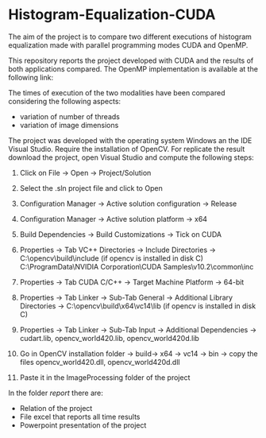 # Histogram-Equalization-CUDA

The aim of the project is to compare two different executions of histogram equalization made with parallel programming modes CUDA and OpenMP.

This repository reports the project developed with CUDA and the results of both applications compared. The OpenMP implementation is available at the following link:


The times of execution of the two modalities have been compared considering the following aspects:
- variation of number of threads
- variation of image dimensions

The project was developed with the operating system Windows an the IDE Visual Studio. Require the installation of OpenCV. For replicate the result download the project, open Visual Studio and compute the following steps:
1. Click on File -> Open -> Project/Solution
2. Select the .sln project file and click to Open
3. Configuration Manager -> Active solution configuration -> Release
4. Configuration Manager -> Active solution platform -> x64
5. Build Dependencies -> Build Customizations -> Tick on CUDA
6. Properties -> Tab VC++ Directories -> Include Directories -> 
   C:\opencv\build\include (if opencv is installed in disk C)
   C:\ProgramData\NVIDIA Corporation\CUDA Samples\v10.2\common\inc
7. Properties -> Tab CUDA C/C++ -> Target Machine Platform -> 64-bit
8. Properties -> Tab Linker -> Sub-Tab General -> Additional Library Directories -> C:\opencv\build\x64\vc14\lib (if opencv is installed in disk C)
9. Properties -> Tab Linker -> Sub-Tab Input -> Additional Dependencies -> cudart.lib, opencv_world420.lib, opencv_world420d.lib


1. Go in OpenCV installation folder -> build-> x64 -> vc14 -> bin -> copy the files opencv_world420.dll, opencv_world420d.dll
2. Paste it in the ImageProcessing folder of the project

In the folder _report_ there are:
- Relation of the project
- File excel that reports all time results
- Powerpoint presentation of the project
